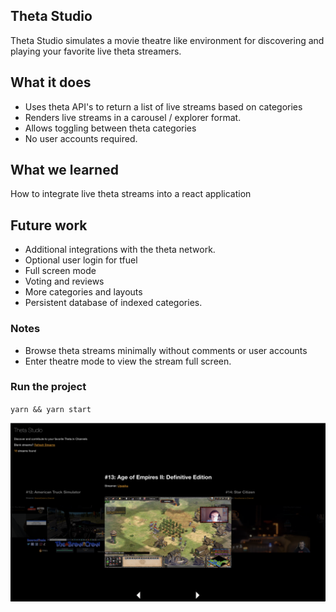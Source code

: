 ## Theta Studio

Theta Studio simulates a movie theatre like environment for discovering and playing your favorite live theta streamers.

## What it does

- Uses theta API's to return a list of live streams based on categories
- Renders live streams in a carousel / explorer format.
- Allows toggling between theta categories
- No user accounts required.

## What we learned

How to integrate live theta streams into a react application

## Future work

- Additional integrations with the theta network.
- Optional user login for tfuel
- Full screen mode
- Voting and reviews
- More categories and layouts
- Persistent database of indexed categories.

### Notes

- Browse theta streams minimally without comments or user accounts
- Enter theatre mode to view the stream full screen.

### Run the project

`yarn && yarn start`

<p align='center'>
    <img width="800" src="./img/home.png"/>
</p>
